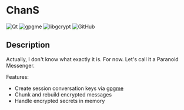 # ChanS

![Qt](https://img.shields.io/badge/qt-6.3.1-brightgreen?style=flat-square&logo=qt&logoColor=white)
![gpgme](https://img.shields.io/badge/gpgme-1.18.0-brightgreen?style=flat-square&logo=gnuprivacyguard&logoColor=white)
![libgcrypt](https://img.shields.io/badge/libgcrypt-1.10.1-brightgreen?style=flat-square&logo=gnuprivacyguard&logoColor=white)
![GitHub](https://img.shields.io/github/license/regnveig/chans?style=flat-square)

## Description

Actually, I don't know what exactly it is.
For now.
Let's call it a Paranoid Messenger.

Features:

- Create session conversation keys via [gpgme](https://gnupg.org/)
- Chunk and rebuild encrypted messages
- Handle encrypted secrets in memory
